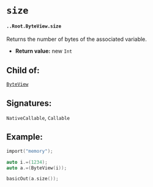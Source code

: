 # `size`

#### `..Root.ByteView.size`

Returns the number of bytes of the associated variable.

* **Return value:** new `Int`

## Child of:

[`ByteView`](docs..Root.ByteView.md)

## Signatures:

`NativeCallable`, `Callable`

## Example:

```c
import("memory");

auto i.=(1234);
auto a.=(ByteView(i));

basicOut(a.size());
```

